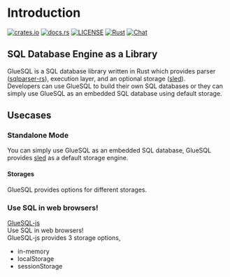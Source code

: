 # Introduction

[![crates.io](https://img.shields.io/crates/v/gluesql.svg)](https://crates.io/crates/gluesql)
[![docs.rs](https://docs.rs/gluesql/badge.svg)](https://docs.rs/gluesql)
[![LICENSE](https://img.shields.io/crates/l/gluesql.svg)](https://github.com/gluesql/gluesql/blob/main/LICENSE)
[![Rust](https://github.com/gluesql/gluesql/workflows/Rust/badge.svg)](https://www.rust-lang.org/)
[![Chat](https://img.shields.io/discord/780298017940176946)](https://discord.gg/C6TDEgzDzY)

## SQL Database Engine as a Library

GlueSQL is a SQL database library written in Rust which provides parser ([sqlparser-rs](https://github.com/ballista-compute/sqlparser-rs)), execution layer, and an optional storage ([sled](https://github.com/spacejam/sled)).  
Developers can use GlueSQL to build their own SQL databases or they can simply use GlueSQL as an embedded SQL database using default storage.

## Usecases

### Standalone Mode

You can simply use GlueSQL as an embedded SQL database, GlueSQL provides [sled](https://github.com/spacejam/sled "sled") as a default storage engine.

#### Storages

GlueSQL provides options for different storages.

### Use SQL in web browsers!

[GlueSQL-js](https://github.com/gluesql/gluesql-js)  
Use SQL in web browsers!  
GlueSQL-js provides 3 storage options,

- in-memory
- localStorage
- sessionStorage
